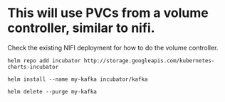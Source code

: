 # This will use PVCs from a volume controller, similar to nifi.

Check the existing NIFI deployment for how to do the volume controller.  

`helm repo add incubator http://storage.googleapis.com/kubernetes-charts-incubator`
 
`helm install --name my-kafka incubator/kafka`
 
`helm delete --purge my-kafka`

